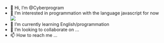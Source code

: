 - 👋 Hi, I’m @Cyberprogram
- 👀 I’m interested in programmation with the language javascript for now <img src="https://cdn.jsdelivr.net/gh/devicons/devicon/icons/javascript/javascript-original.svg" />
- 🌱 I’m currently learning English/programmation
- 💞️ I’m looking to collaborate on ...
- 📫 How to reach me ...

<!---
I'm 17y and i'm in terminal STI2D in France, I'm going to do a University degree in computer technology for learn programation. 
My hobbies is video games, role play game, karate and swiming. 
 so far so good ;)
--->

